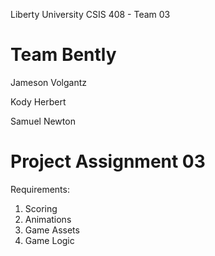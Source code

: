 Liberty University
CSIS 408 - Team 03

Team Bently
==================
Jameson Volgantz

Kody Herbert

Samuel Newton

Project Assignment 03
==================
Requirements:
1. Scoring
2. Animations
3. Game Assets
4. Game Logic
